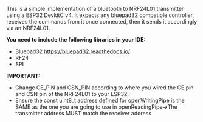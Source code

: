 This is a simple implementation of a bluetooth to NRF24L01 transmitter using a ESP32 DevkitC v4. 
It expects any bluepad32 compatible controller, receives the commands from it once connected, then it sends it accordingly via an NRF24L01.

**You need to include the following libraries in your IDE:**
- Bluepad32 https://bluepad32.readthedocs.io/
- RF24
- SPI

**IMPORTANT:**
- Change CE_PIN and CSN_PIN according to where you wired the CE pin and CSN pin of the NRF24L01 to your ESP32.
- Ensure the const uint8_t address defined for openWritingPipe is the SAME as the one you are going to use in openReadingPipe->The transmitter address MUST match the receiver address
